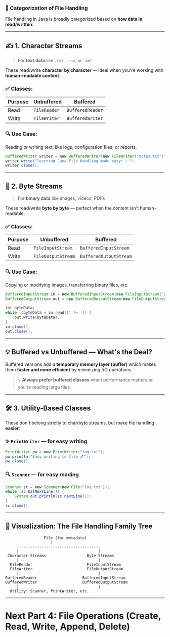 ### 🧠 Categorization of File Handling

File handling in Java is broadly categorized based on **how data is read/written**:

---

## ✍️ 1. **Character Streams**
> For **text data** like `.txt`, `.csv`, or `.xml`

These read/write **character by character** — ideal when you're working with **human-readable content**.

### ✅ Classes:
| Purpose | Unbuffered        | Buffered            |
|---------|-------------------|---------------------|
| Read    | `FileReader`      | `BufferedReader`    |
| Write   | `FileWriter`      | `BufferedWriter`    |

### 🔍 Use Case:
Reading or writing text, like logs, configuration files, or reports.

```java
BufferedWriter writer = new BufferedWriter(new FileWriter("notes.txt"));
writer.write("learning Java File Handling made easy! ✨");
writer.close();
```

---

## 🧊 2. **Byte Streams**
> For **binary data** like images, videos, PDFs

These read/write **byte by byte** — perfect when the content isn't human-readable.

### ✅ Classes:
| Purpose | Unbuffered            | Buffered                  |
|---------|-----------------------|---------------------------|
| Read    | `FileInputStream`     | `BufferedInputStream`     |
| Write   | `FileOutputStream`    | `BufferedOutputStream`    |

### 🔍 Use Case:
Copying or modifying images, transferring binary files, etc.

```java
BufferedInputStream in = new BufferedInputStream(new FileInputStream("photo.jpg"));
BufferedOutputStream out = new BufferedOutputStream(new FileOutputStream("copy.jpg"));

int byteData;
while ((byteData = in.read()) != -1) {
    out.write(byteData);
}
in.close();
out.close();
```

---

## 💡 Buffered vs Unbuffered — What's the Deal?

Buffered versions add a **temporary memory layer (buffer)** which makes them **faster and more efficient** by minimizing I/O operations.

> ⚡ **Always prefer buffered classes** when performance matters or you're reading large files.

---

## 🛠️ 3. **Utility-Based Classes**
These don't belong strictly to char/byte streams, but make file handling **easier**:

### ✨ `PrintWriter` — for easy writing
```java
PrintWriter pw = new PrintWriter("log.txt");
pw.println("Easy writing to file 🖊️");
pw.close();
```

### 🔍 `Scanner` — for easy reading
```java
Scanner sc = new Scanner(new File("log.txt"));
while (sc.hasNextLine()) {
    System.out.println(sc.nextLine());
}
sc.close();
```

---

## 🧠 Visualization: The File Handling Family Tree

```
                 File (for metadata)
                    |
     -------------------------------------
     |                                   |
 Character Streams                  Byte Streams
     |                                   |
  FileReader                        FileInputStream
  FileWriter                        FileOutputStream
     |                                   |
BufferedReader                    BufferedInputStream
BufferedWriter                    BufferedOutputStream
     |                                   |
  Utility: Scanner, PrintWriter, etc.
```

---


# Next **Part 4: File Operations (Create, Read, Write, Append, Delete)** 